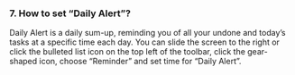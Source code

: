### 7. How to set “Daily Alert”?
Daily Alert is a daily sum-up, reminding you of all your undone and today’s tasks at a specific time each day. You can slide the screen to the right or click the bulleted list icon on the top left of the toolbar, click the gear-shaped icon, choose “Reminder” and set time for “Daily Alert”.
